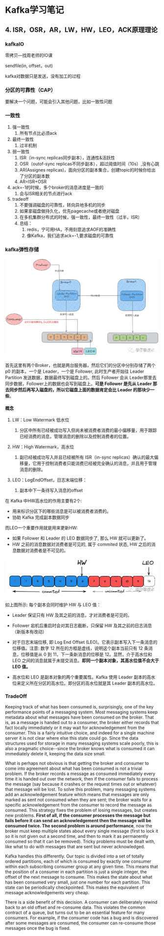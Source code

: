 # Kafka学习笔记

## 4. ISR，OSR，AR，LW，HW，LEO，ACK原理理论

### kafkaIO

零拷贝—找周老师的IO课

sendfile(in, offset，out)

kafka对数据只是发送，没有加工的过程



### 分区的可靠性（CAP）

要解决一个问题，可能会引入其他问题，比如一致性问题



### 一致性

1. 强一致性
   1. 所有节点比必须ack
2. 最终一致性
   1. 过半机制
3. 弱一致性
   1. ISR（in-sync replicas同步副本），连通性&活跃性
   2. OSR（outof-sync replicas不同步副本），超过阈值时间（10s）,没有心跳
   3. AR(Assignes replicas)，面向分区的副本集合，创建topic的时候你给出了分区的副本数
   4. AR=ISR+OSR
4. ack=-1的时候，多个broker的消息进度是一致的
   1. 会与ISR相关的节点进行ack
5. tradeoff
   1. 不要强调磁盘的可靠性，转向异地多机的同步
   2. 如果拿磁盘做持久化，优先pagecache或者绝对磁盘
   3. 在多机集群分布式的时候，强一致性，最终一致性（过半，ISR）
   4. 总结：
      1. redis，宁可用HA，不用刻意追求AOF的准确性
      2. 像Kafka，我们追求ack=-1,要求磁盘的可靠性



### kafka弹性存储

<p><img src="image/日志复制offset的概念.png" alt="日志复制offset的概念" /></p>

首先这里有两个Broker，也就是两台服务器，然后它们的分区中分别存储了两个 p0 的副本，一个是 Leader，一个是 Follower, 此时生产者开始往 Leader Partition 发送数据，数据最终写到磁盘上的。然后 Follower 会从 Leader那里去同步数据，Follower上的数据也会写到磁盘上。**可是 Follower 是先从 Leader 那去同步然后再写入磁盘的，所以它磁盘上面的数据肯定会比 Leader 的那块少一些**。

#### 概念

1. LW：Low Watermark 低水位
   1. 分区中所有已经被成功写入但尚未被消费者消费的最小偏移量，用于跟踪已经消费的消息，管理消息的删除以及控制消费者的位置。

2. HW：High Watermark，高水位
   1. 副已经被成功写入并且已经被所有 ISR（in-sync replicas）确认的最大偏移量，它用于控制消费者只能消费已经被完全确认的消息，并且用于管理消息的删除。

3. LEO：LogEndOffset，日志末端位移：
   1. 副本中下一条待写入消息的offset


在 Kafka 中HW高水位的作用主要有2个:

- 用来标识分区下的哪些消息是可以被消费者消费的。
- 协助 Kafka 完成副本数据同步

而LEO一个重要作用就是用来更新HW:

- 如果 Follower 和 Leader 的 LEO 数据同步了, 那么 HW 就可以更新了。
- HW 之前的消息数据对消费者是可见的, 属于 commited 状态, HW 之后的消息数据对消费者是不可见的。

<p><img src="image/offset的HW和LEO概念.png" alt="offset的HW和LEO概念" /></p>

如上图所示: 每个副本会同时维护 HW 与 LEO 值：

- Leader 保证只有 HW 及其之前的消息，才对消费者是可见的。

- Follower 宕机后重启时会对其日志截断，只保留 HW 及其之前的日志消息（新版本有改动）

- 对于日志末端位移, 即 Log End Offset (LEO)。它表示副本写入下一条消息的位移值。注意: 数字 12 所在的方框是虚线，说明这个副本当前只有 12 条消息，位移值是从 0 到 11，下一条新消息的位移是 12。显然，介于高水位和 LEO 之间的消息就属于未提交消息。**即同一个副本对象，其高水位值不会大于 LEO 值。**

- 高水位和 LEO 是副本对象的两个重要属性。Kafka 使用 Leader 副本的高水位来定义所在分区的高水位。即分区的高水位就是其 Leader 副本的高水位。

  

### TradeOff

Keeping track of what has been consumed is, surprisingly, one of the key performance points of a messaging system.
Most messaging systems keep metadata about what messages have been consumed on the broker. That is, as a message is handed out to a consumer, the broker either records that fact locally immediately or it may wait for acknowledgement from the consumer. This is a fairly intuitive choice, and indeed for a single machine server it is not clear where else this state could go. Since the data structures used for storage in many messaging systems scale poorly, this is also a pragmatic choice--since the broker knows what is consumed it can immediately delete it, keeping the data size small.

What is perhaps not obvious is that getting the broker and consumer to come into agreement about what has been consumed is not a trivial problem. If the broker records a message as consumed immediately every time it is handed out over the network, then if the consumer fails to process the message (say because it crashes or the request times out or whatever) that message will be lost. To solve this problem, many messaging systems add an acknowledgement feature which means that messages are only marked as sent not consumed when they are sent; the broker waits for a specific acknowledgement from the consumer to record the message as consumed. This strategy fixes the problem of losing messages, but creates new problems. **First of all, if the consumer processes the message but fails before it can send an acknowledgement then the message will be consumed twice. The second problem is around performance**, now the broker must keep multiple states about every single message (first to lock it so it is not given out a second time, and then to mark it as permanently consumed so that it can be removed). Tricky problems must be dealt with, like what to do with messages that are sent but never acknowledged.

Kafka handles this differently. Our topic is divided into a set of totally ordered partitions, each of which is consumed by exactly one consumer within each subscribing consumer group at any given time. This means that the position of a consumer in each partition is just a single integer, the offset of the next message to consume. This makes the state about what has been consumed very small, just one number for each partition. This state can be periodically checkpointed. This makes the equivalent of message acknowledgements very cheap.

There is a side benefit of this decision. A consumer can deliberately rewind back to an old offset and re-consume data. This violates the common contract of a queue, but turns out to be an essential feature for many consumers. For example, if the consumer code has a bug and is discovered after some messages are consumed, the consumer can re-consume those messages once the bug is fixed.

